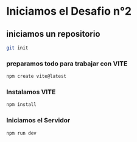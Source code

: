 # Iniciamos el Desafio n°2

## iniciamos un repositorio

```sh
git init
```

### preparamos todo para trabajar con VITE

```sh
npm create vite@latest
```
### Instalamos VITE

```sh
npm install
```
### Iniciamos el Servidor

```sh
npm run dev
```

```sh
